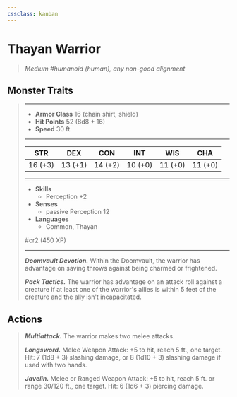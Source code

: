 ```yaml
---
cssclass: kanban
---
```


# Thayan Warrior
>*Medium #humanoid (human), any non-good alignment*
## Monster Traits
>___
>- **Armor Class** 16 (chain shirt, shield)
>- **Hit Points** 52 (8d8 + 16)
>- **Speed** 30 ft.
>___
>|STR|DEX|CON|INT|WIS|CHA|
>|:---:|:---:|:---:|:---:|:---:|:---:|
>|16 (+3)|13 (+1)|14 (+2)|10 (+0)|11 (+0)|11 (+0)|
>___
>- **Skills**
>	 - Perception +2
>- **Senses**
>	 - passive Perception 12
>- **Languages**
>	 - Common, Thayan
>
> #cr2 (450 XP)
>___
>***Doomvault Devotion.*** Within the Doomvault, the warrior has advantage on saving throws against being charmed or frightened.  
>
>***Pack Tactics.*** The warrior has advantage on an attack roll against a creature if at least one of the warrior's allies is within 5 feet of the creature and the ally isn't incapacitated.  
>
## Actions
>***Multiattack.*** The warrior makes two melee attacks.  
>
>***Longsword.*** Melee Weapon Attack: +5 to hit, reach 5 ft., one target. Hit: 7 (1d8 + 3) slashing damage, or 8 (1d10 + 3) slashing damage if used with two hands.  
>
>***Javelin.*** Melee  or Ranged Weapon Attack: +5 to hit, reach 5 ft. or range 30/120 ft., one target. Hit: 6 (1d6 + 3) piercing damage.